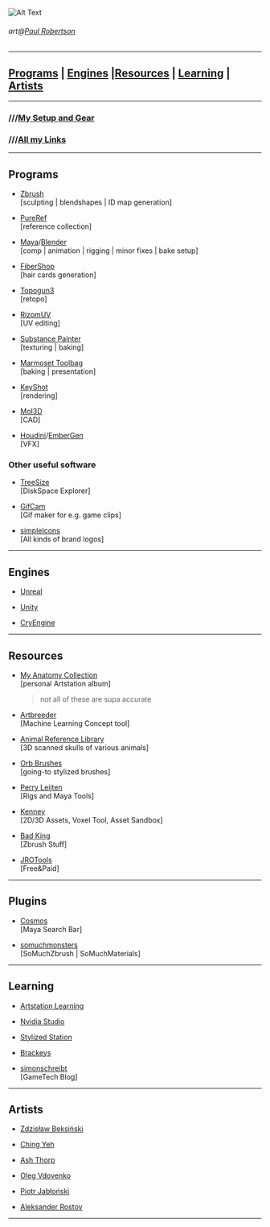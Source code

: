 ![Alt Text](https://64.media.tumblr.com/23403960542c9bc405cd5d8afe70dbab/tumblr_of7u47PuSp1qhccbco1_640.gifv)
######  art@[Paul Robertson](https://www.instagram.com/probzzzz/)

***
##    [Programs](#programs) | [Engines](#engines) |[Resources](#resources) | [Learning](#learning) | [Artists](#artists)

***

### ///[My Setup and Gear](https://kit.co/iRayn)

### ///[All my Links](https://biolinks.heropost.io/iRayn)

***
<a name="programs"></a>
## Programs

- [Zbrush](https://pixologic.com/features/) 
<br>    [sculpting | blendshapes | ID map generation]

- [PureRef](https://www.pureref.com/)
<br>    [reference collection] 

- [Maya](https://www.autodesk.com/products/maya/overview?term=1-YEAR)/[Blender](https://www.blender.org/)
<br>    [comp | animation | rigging | minor fixes | bake setup]

- [FiberShop](https://cgpal.com/fibershop/)
<br>    [hair cards generation]

- [Topogun3](http://www.topogun.com/) 
<br>    [retopo]

- [RizomUV](https://www.rizom-lab.com/rizomuv-vs/) 
<br>    [UV editing]

- [Substance Painter](https://www.substance3d.com/products/substance-painter/)
<br>    [texturing | baking]

- [Marmoset Toolbag](https://marmoset.co/toolbag/) 
<br>    [baking | presentation]

- [KeyShot](https://www.keyshot.com/)
<br>    [rendering]

- [MoI3D](http://moi3d.com/)
<br>    [CAD]

- [Houdini](https://www.sidefx.com/)/[EmberGen](https://jangafx.com/)
<br>    [VFX]

### Other useful software

- [TreeSize](https://www.jam-software.com/treesize_free)
<br>    [DiskSpace Explorer]

- [GifCam](http://blog.bahraniapps.com/gifcam/)
<br>    [Gif maker for e.g. game clips]

- [simpleIcons](https://simpleicons.org/)
<br>    [All kinds of brand logos]


***
<a name="engines"></a>
## Engines

- [Unreal](https://www.unrealengine.com/en-US/)

- [Unity](https://unity.com/)

- [CryEngine](https://www.cryengine.com/)

***
<a name="resources"></a>
## Resources

- [My Anatomy Collection](https://www.artstation.com/zexy_wizard/collections/273131)
<br>    [personal Artstation album]
    > not all of these are supa accurate

- [Artbreeder](https://www.artbreeder.com/)
<br>    [Machine Learning Concept tool]

- [Animal Reference Library](https://x6ud.github.io/#/)
<br>    [3D scanned skulls of various animals]

- [Orb Brushes](https://gumroad.com/orb#nOkHw)
<br>    [going-to stylized brushes]

- [Perry Leijten](https://gumroad.com/peerke?sort=newest)
<br>    [Rigs and Maya Tools]

- [Kenney](https://www.kenney.nl/)
<br>    [2D/3D Assets, Voxel Tool, Asset Sandbox]

- [Bad King](https://www.badking.com.au/site/)
<br>    [Zbrush Stuff]

- [JROTools](https://jrotools.com/projects)
<br>    [Free&Paid]

***
<a name="plugins"></a>
## Plugins

- [Cosmos](http://cosmos.toolsfrom.space/)
<br>    [Maya Search Bar]

- [somuchmonsters](http://www.somuchmonsters.com/)
<br>    [SoMuchZbrush | SoMuchMaterials]

***
<a name="learning"></a>
## Learning

- [Artstation Learning](https://www.artstation.com/learning)

- [Nvidia Studio](https://www.youtube.com/channel/UCDeQdW6Lt6nhq3mLM4oLGWw)

- [Stylized Station](https://www.youtube.com/c/StylizedStation/featured)

- [Brackeys](https://www.youtube.com/c/Brackeys/featured)

- [simonschreibt](https://simonschreibt.de/)
<br>    [GameTech Blog]

***

<a name="artists"></a>
## Artists

- [Zdzisław Beksiński](https://www.shopbeksinski.com/)

- [Ching Yeh](https://www.artstation.com/chingyeh)

- [Ash Thorp](https://www.artstation.com/ashthorp)

- [Oleg Vdovenko](https://www.artstation.com/chuvabak)

- [Piotr Jabłoński](https://www.artstation.com/nicponim)

- [Aleksander Rostov](https://www.artstation.com/rostovjanka)

***

